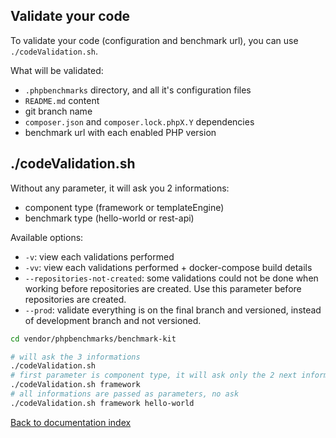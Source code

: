 Validate your code
-

To validate your code (configuration and benchmark url), you can use `./codeValidation.sh`.

What will be validated:
* `.phpbenchmarks` directory, and all it's configuration files
* `README.md` content
* git branch name
* `composer.json` and `composer.lock.phpX.Y` dependencies
* benchmark url with each enabled PHP version

./codeValidation.sh
-

Without any parameter, it will ask you 2 informations:
* component type (framework or templateEngine)
* benchmark type (hello-world or rest-api)

Available options:
* `-v`: view each validations performed
* `-vv`: view each validations performed + docker-compose build details
* `--repositories-not-created`: some validations could not be done when working before repositories are created. Use this parameter before repositories are created.
* `--prod`: validate everything is on the final branch and versioned, instead of development branch and not versioned.

```bash
cd vendor/phpbenchmarks/benchmark-kit

# will ask the 3 informations
./codeValidation.sh
# first parameter is component type, it will ask only the 2 next informations
./codeValidation.sh framework
# all informations are passed as parameters, no ask
./codeValidation.sh framework hello-world
```

[Back to documentation index](../README.md)
